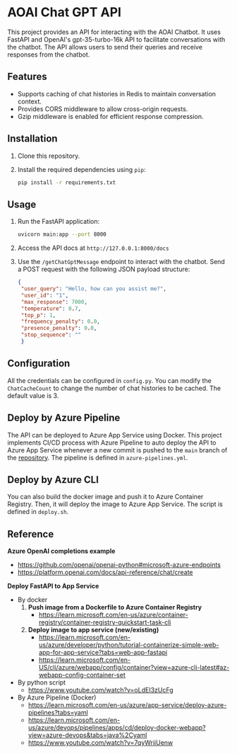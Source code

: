 # AOAI Chat GPT API

This project provides an API for interacting with the AOAI Chatbot. It uses FastAPI and OpenAI's gpt-35-turbo-16k API to facilitate conversations with the chatbot. The API allows users to send their queries and receive responses from the chatbot.

## Features

- Supports caching of chat histories in Redis to maintain conversation context.
- Provides CORS middleware to allow cross-origin requests.
- Gzip middleware is enabled for efficient response compression.

## Installation

1. Clone this repository.
2. Install the required dependencies using `pip`:

   ```bash
   pip install -r requirements.txt
    ```

## Usage
1. Run the FastAPI application:

    ```bash
    uvicorn main:app --port 8000
    ```
2. Access the API docs at `http://127.0.0.1:8000/docs`
3. Use the `/getChatGptMessage` endpoint to interact with the chatbot. Send a POST request with the following JSON payload structure:
   ```json
   {
    "user_query": "Hello, how can you assist me?",
    "user_id": "1",
    "max_response": 7000,
    "temperature": 0.7,
    "top_p": 1,
    "frequency_penalty": 0.0,
    "presence_penalty": 0.0,
    "stop_sequence": ""
    }
    ```
## Configuration
All the credentials can be configured in `config.py`. You can modify the `ChatCacheCount` to change the number of chat histories to be cached. The default value is 3.

## Deploy by Azure Pipeline
The API can be deployed to Azure App Service using Docker. This project implements CI/CD process with Azure Pipeline to auto deploy the API to Azure App Service whenever a new commit is pushed to the `main` branch of the [repository](https://dev.azure.com/aceraeb/TestForAndy/_git/pipelines-fastapi-docker). The pipeline is defined in `azure-pipelines.yml`.

## Deploy by Azure CLI
You can also build the docker image and push it to Azure Container Registry. Then, it will deploy the image to Azure App Service. The script is defined in `deploy.sh`.

## Reference

**Azure OpenAI completions example**
- https://github.com/openai/openai-python#microsoft-azure-endpoints
- https://platform.openai.com/docs/api-reference/chat/create

**Deploy FastAPI to App Service**
- By docker
  1. **Push image from a Dockerfile to Azure Container Registry**
       - https://learn.microsoft.com/en-us/azure/container-registry/container-registry-quickstart-task-cli
  2. ****Deploy image to app service (new/existing)****
       - https://learn.microsoft.com/en-us/azure/developer/python/tutorial-containerize-simple-web-app-for-app-service?tabs=web-app-fastapi
       - https://learn.microsoft.com/en-US/cli/azure/webapp/config/container?view=azure-cli-latest#az-webapp-config-container-set
- By python script
    - https://www.youtube.com/watch?v=oLdEI3zUcFg
- By Azure Pipeline (Docker)
    - https://learn.microsoft.com/en-us/azure/app-service/deploy-azure-pipelines?tabs=yaml
    - https://learn.microsoft.com/en-us/azure/devops/pipelines/apps/cd/deploy-docker-webapp?view=azure-devops&tabs=java%2Cyaml
    - https://www.youtube.com/watch?v=7qyWriiUenw
